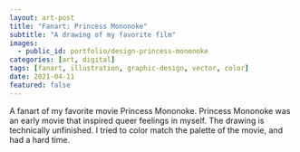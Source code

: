 ```yaml
---
layout: art-post
title: "Fanart: Princess Mononoke"
subtitle: "A drawing of my favorite film"
images:
  - public_id: portfolio/design-princess-mononoke
categories: [art, digital]
tags: [fanart, illustration, graphic-design, vector, color]
date: 2021-04-11
featured: false
---
```

A fanart of my favorite movie Princess Mononoke. Princess Mononoke was an early movie that inspired queer feelings in myself. The drawing is technically unfinished. I tried to color match the palette of the movie, and had a hard time.